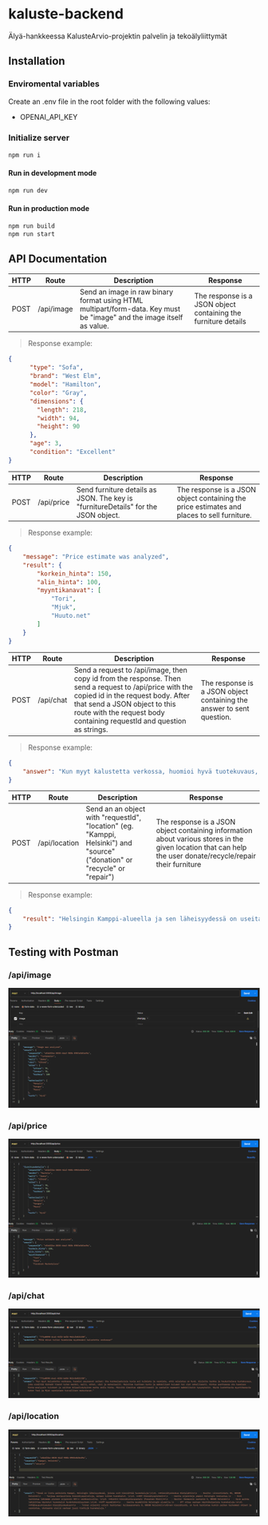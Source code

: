 # kaluste-backend
Älyä-hankkeessa KalusteArvio-projektin palvelin ja tekoälyliittymät

## Installation

### Enviromental variables
Create an .env file in the root folder with the following values:
- OPENAI_API_KEY

### Initialize server
```
npm run i
```
#### Run in development mode
```
npm run dev
```
#### Run in production mode
```
npm run build
npm run start
```

## API Documentation
| HTTP | Route      | Description | Response |
| ---- | ---------- | ----------- | -------- |
| POST | /api/image | Send an image in raw binary format using HTML multipart/form-data. Key must be "image" and the image itself as value. | The response is a JSON object containing the furniture details |
> Response example:
```json
{
      "type": "Sofa",
      "brand": "West Elm",
      "model": "Hamilton",
      "color": "Gray",
      "dimensions": {
        "length": 218,
        "width": 94,
        "height": 90
      },
      "age": 3,
      "condition": "Excellent"
}
```


| HTTP | Route      | Description | Response |
| ---- | ---------- | ----------- | -------- |
| POST | /api/price | Send furniture details as JSON. The key is "furnitureDetails" for the JSON object. | The response is a JSON object containing the price estimates and places to sell furniture.|
> Response example:
```json
{
    "message": "Price estimate was analyzed",
    "result": {
        "korkein_hinta": 150,
        "alin_hinta": 100,
        "myyntikanavat": [
            "Tori",
            "Mjuk",
            "Huuto.net"
        ]
    }
}
```

| HTTP | Route | Description | Response |
| ---- | ----- | ----------- | -------- |
| POST | /api/chat | Send a request to /api/image, then copy id from the response. Then send a request to /api/price with the copied id in the request body. After that send a JSON object to this route with the request body containing requestId and question as strings. | The response is a JSON object containing the answer to sent question. |
> Response example:
```json
{
    "answer": "Kun myyt kalustetta verkossa, huomioi hyvä tuotekuvaus, jossa kerrot selkeästi merkin, mitat, materiaalit, kunnon ja värin. Käytä laadukkaita kuvia eri kulmista. Aseta kilpailukykyinen hinta perustuen kuntoon ja markkinahintoihin. Valitse sopiva myyntikanava, kuten Tori tai Mjuk, ja varmista turvallinen maksutapa. Ole rehellinen ja vastaa ostajien kysymyksiin nopeasti."
}
```

| HTTP | Route | Description | Response |
| ---- | ----- | ----------- | ---------|
| POST | /api/location | Send an an object with "requestId", "location" (eg. "Kamppi, Helsinki") and "source" ("donation" or "recycle" or "repair") | The response is a JSON object containing information about various stores in the given location that can help the user donate/recycle/repair their furniture |
> Response example:

```json
{
    "result": "Helsingin Kamppi-alueella ja sen läheisyydessä on useita paikkoja, joissa voit kierrättää huonekaluja. Tässä on muutamia ehdotuksia:\n\n1. **Kierrätyskeskus**: Helsingin seudun       ympäristöpalvelut (HSY) tarjoaa kierrätyskeskusten palveluita, joissa voit viedä käytettyjä huonekaluja. Lähin sijaitsee Kalasatamassa, hieman matkan päässä Kampista.\n\n2. **Fida Lähetystori**: Fidan myymälöihin voi lahjoittaa käytettyjä huonekaluja. Kampista lyhyen matkan päässä on Fida Itäkeskuksessa.\n\n3. **Uff**: Vaikka UFF keskittyy pääasiassa vaatekierrätykseen, kannattaa tarkistaa heidän verkkosivuiltaan, ottavatko he vastaan pieniä huonekaluja tai muuta kuin vaatteita.\n\n4. **Kontti (Punainen Risti)**: Kontti-kierrätystavaratalot vastaanottavat lahjoituksina huonekaluja sekä kodin tavaroita. Lähin Kontti löytyy Vantaalta, mutta se on helposti saavutettavissa julkisilla liikennevälineillä.\n\n5. **Tori.fi tai Facebook Marketplace**: Nämä eivät ole fyysisiä paikkoja, mutta niiden kautta voit myydä tai lahjoittaa huonekaluja paikallisesti, ja ne voivat usein löytää uuden kodin nopeasti.\n\n6. **Helsingin kaupungin sorttiasemat**: Joissakin sorttiasemissa voit jättää käyttökelpoisia huonekaluja uudelleen käytettäväksi. Lähin sijaitsee Konalassa.\n\nEnnen kuin viet huonekalun kierrätykseen, kannattaa tarkistaa kyseisen paikan lahjoitusehdot tai ottaa yhteyttä ja varmistaa, että he vastaanottavat kyseisiä tavaroita."
}
```

## Testing with Postman

### /api/image
![api_image_postman](./screenshots/api_image_postman.PNG)

### /api/price
![api_price_postman](./screenshots/api_price_postman.PNG)

### /api/chat
![api_chat_postman](./screenshots/api_chat_postman.PNG)

### /api/location
![api_location_postman](./screenshots/api_location_postman.PNG)
